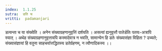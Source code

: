 ```yaml
---
index:  1.1.25
sutra:  डति च
vritti:  padamanjari
---
```


डत्यन्ता च या संख्येति । अनेन संख्याग्रहणानुवृत्तिं दर्शयति । असत्यां ह्यनुवृत्तौ पातेर्डतिः पतयः-अत्रापि स्यात् । अथेह संख्याग्रहणानुवृत्तावपि कस्मादेवात्र न भवति, सामान्येन हि डतेः संख्यासंज्ञा विहिता ? उच्यते; संख्यासंज्ञायां हि वतुना साहचर्यात्तद्धितस्य डतेर्ग्रहणम्, न त्वौणादिकस्य ।।
